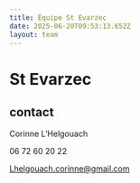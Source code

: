 ```yaml
---
title: Équipe St Evarzec 
date: 2025-06-20T09:53:13.652Z
layout: team
---
```


# St Evarzec 



## contact 

Corinne L’Helgouach

06 72 60 20 22

Lhelgouach.corinne@gmail.com

